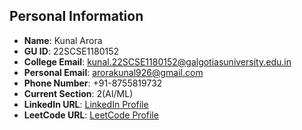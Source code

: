 ## Personal Information

- **Name**: Kunal Arora
- **GU ID**: 22SCSE1180152
- **College Email**: kunal.22SCSE1180152@galgotiasuniversity.edu.in
- **Personal Email**: arorakunal926@gmail.com
- **Phone Number**: +91-8755819732
- **Current Section**: 2(AI/ML)
- **LinkedIn URL**: [LinkedIn Profile](https://www.linkedin.com/in/kunal-arora-485b8123a/)
- **LeetCode URL**: [LeetCode Profile](https://leetcode.com/u/arorakunal/)